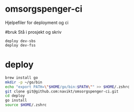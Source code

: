 # omsorgspenger-ci
Hjelpefiler for deployment og ci

#bruk
Stå i prosjekt og skriv

```
deploy dev-sbs
deploy dev-fss
```
# deploy
```bash
brew install go
mkdir -p ~/go/bin
echo "export PATH=\"$HOME/go/bin:$PATH\"" >> $HOME/.zshrc
git clone git@github.com:navikt/omsorgspenger-ci.git
cd deploy
go install
source $HOME/.zshrc
```
